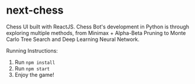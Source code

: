 # next-chess
Chess UI built with ReactJS. Chess Bot's development in Python is through exploring multiple methods, from Minimax + Alpha-Beta Pruning to Monte Carlo Tree Search and Deep Learning Neural Network.

Running Instructions:
1. Run `npm install`
2. Run `npm start`
3. Enjoy the game!